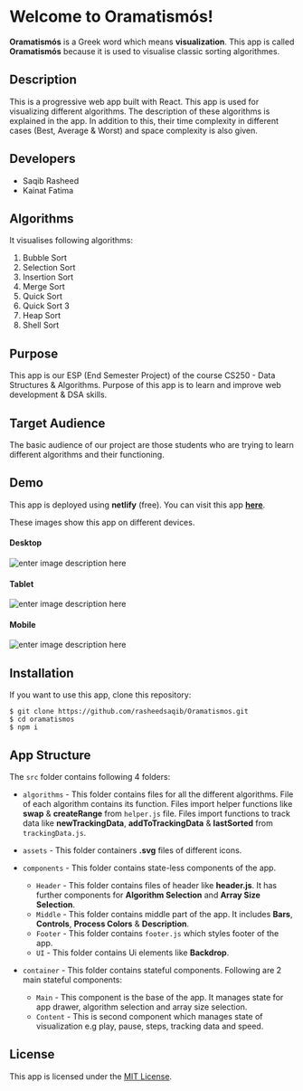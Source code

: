 # Welcome to Oramatismós!

**Oramatismós** is a Greek word which means **visualization**. This app is called **Oramatismós** because it is used to visualise classic sorting algorithmes.

## Description
This is a progressive web app built with React. This app is used for visualizing different algorithms. The description of these algorithms is explained in the app. In addition to this, their time complexity in different cases (Best, Average & Worst) and space complexity is also given.
## Developers

 - Saqib Rasheed
 - Kainat Fatima

## Algorithms
It visualises following algorithms:

 1. Bubble Sort
 2. Selection Sort
 3. Insertion Sort
 4. Merge Sort
 5. Quick Sort
 6. Quick Sort 3
 7. Heap Sort
 8. Shell Sort

## Purpose

This app is our ESP (End Semester Project) of the course CS250 - Data Structures & Algorithms. Purpose of this app is to learn and improve web development & DSA skills.

## Target Audience

The basic audience of our project are those students who are trying to learn different algorithms and their functioning.

## Demo
This app is deployed using **netlify** (free). You can visit this app [**here**](https://oramatismos.netlify.app/).

These images show this app on different devices.
#### Desktop
![enter image description here](https://1.bp.blogspot.com/-MlL-xYSOm_4/X_8ys7SK9DI/AAAAAAAAAx0/ptp-fmFetQMdqPZZzIm5dUwjVAW5wLqlQCLcBGAsYHQ/s320/oramatismos.netlify.app+%25280%2529.jpg)
#### Tablet
![enter image description here](https://1.bp.blogspot.com/--CcmmPuAeK0/X_8ysx1ie7I/AAAAAAAAAx4/i_sEhHq6N_A--fiypvQa-pw80-nyFVp3wCLcBGAsYHQ/s320/oramatismos.netlify.app+%25281%2529.jpg)
#### Mobile
![enter image description here](https://1.bp.blogspot.com/-w7N1uTSPVdA/X_8ys3opLOI/AAAAAAAAAxw/jaSWq5IFGRcX7OWapa7ZeX7m95x6viHbwCLcBGAsYHQ/s320/oramatismos.netlify.app+%25282%2529.jpg)

## Installation

If you want to use this app, clone this repository:
```
$ git clone https://github.com/rasheedsaqib/Oramatismos.git
$ cd oramatismos
$ npm i
```
## App Structure
The `src` folder contains following 4 folders:

 - `algorithms` - This folder contains files for all the different algorithms. File of each algorithm contains its function. Files import helper functions like **swap** & **createRange** from `helper.js` file. Files import functions to track data like **newTrackingData**, **addToTrackingData** & **lastSorted** from `trackingData.js`.
 - `assets`  - This folder containers **.svg** files of different icons.
 - `components` - This folder contains state-less components of the app.
 
	- `Header` - This folder contains files of header like **header.js**. It has further components for **Algorithm Selection** and **Array Size Selection**.
	- `Middle` - This folder contains middle part of the app. It includes **Bars**, **Controls**, **Process Colors** & **Description**.
	- `Footer` - This folder contains `footer.js` which styles footer of the app.
	- `UI` - This folder contains Ui elements like **Backdrop**.
- `container` - This folder contains stateful components. Following are 2 main stateful components:

	- `Main` - This component is the base of the app. It manages state for app drawer, algorithm selection and array size selection. 
	- `Content` - This is second component which manages state of visualization e.g play, pause, steps, tracking data and speed.

## License
This app is licensed under the [MIT License](https://choosealicense.com/licenses/mit/).